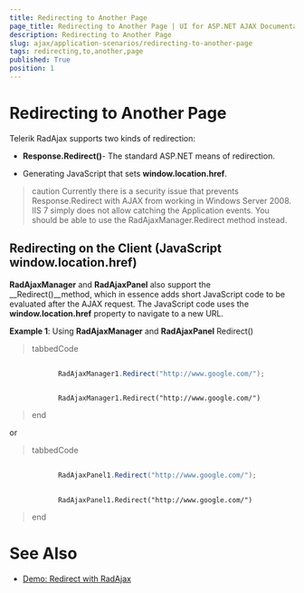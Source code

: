 ```yaml
---
title: Redirecting to Another Page
page_title: Redirecting to Another Page | UI for ASP.NET AJAX Documentation
description: Redirecting to Another Page
slug: ajax/application-scenarios/redirecting-to-another-page
tags: redirecting,to,another,page
published: True
position: 1
---
```


# Redirecting to Another Page



Telerik RadAjax supports two kinds of redirection:

* __Response.Redirect()__- The standard ASP.NET means of redirection.

* Generating JavaScript that sets __window.location.href__.

>caution Currently there is a security issue that prevents Response.Redirect with AJAX from working in Windows Server 2008. IIS 7 simply does not allow catching the Application events. You should be able to use the RadAjaxManager.Redirect method instead.
>


## Redirecting on the Client (JavaScript window.location.href)

__RadAjaxManager__ and __RadAjaxPanel__ also support the __Redirect()__method, which in essence adds short JavaScript code to be evaluated after the AJAX request. The JavaScript code uses the __window.location.href__ property to navigate to a new URL.

__Example 1__: Using __RadAjaxManager__ and __RadAjaxPanel__ Redirect()

>tabbedCode

````C#
	
	        RadAjaxManager1.Redirect("http://www.google.com/");
	
````
````VB.NET
	        RadAjaxManager1.Redirect("http://www.google.com/")
````
>end

or

>tabbedCode

````C#
	
	        RadAjaxPanel1.Redirect("http://www.google.com/");
	        
````
````VB.NET
	        RadAjaxPanel1.Redirect("http://www.google.com/")
````
>end

# See Also

 * [Demo: Redirect with RadAjax](http://demos.telerik.com/aspnet-ajax/Ajax/Examples/Common/Redirect/DefaultCS.aspx)
